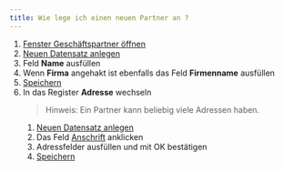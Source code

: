 ```yaml
---
title: Wie lege ich einen neuen Partner an ?
---
```

1. [Fenster Geschäftspartner öffnen](Wie_finde_und_öffne_ich_ein_Fenster.md)
1. [Neuen Datensatz anlegen](Wie_lege_ich_einen_neuen_datensatz_an.md)
1. Feld **Name** ausfüllen
1. Wenn **Firma** angehakt ist ebenfalls das Feld **Firmenname** ausfüllen
1. [Speichern](Wie_lege_ich_einen_neuen_datensatz_an.md)
1. In das Register **Adresse** wechseln
	> Hinweis: Ein Partner kann beliebig viele Adressen haben.
	1. [Neuen Datensatz anlegen](Wie_lege_ich_einen_neuen_datensatz_an.md)
	1. Das Feld [Anschrift](../images/de_feld_anschrift.png) anklicken
	1. Adressfelder ausfüllen und mit OK bestätigen
	1. [Speichern](Wie_lege_ich_einen_neuen_datensatz_an.md)
